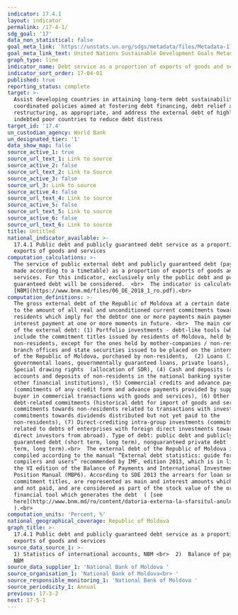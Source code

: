 ```yaml
---
indicator: 17.4.1
layout: indicator
permalink: /17-4-1/
sdg_goal: '17'
data_non_statistical: false
goal_meta_link: 'https://unstats.un.org/sdgs/metadata/files/Metadata-17-04-01.pdf'
goal_meta_link_text: United Nations Sustainable Development Goals Metadata (pdf 468kB)
graph_type: line
indicator_name: Debt service as a proportion of exports of goods and services
indicator_sort_order: 17-04-01
published: true
reporting_status: complete
target: >-
  Assist developing countries in attaining long-term debt sustainability through
  coordinated policies aimed at fostering debt financing, debt relief and debt
  restructuring, as appropriate, and address the external debt of highly
  indebted poor countries to reduce debt distress
target_id: '17.4'
un_custodian_agency: World Bank
un_designated_tier: '1'
data_show_map: false
source_active_1: true
source_url_text_1: Link to source
source_active_2: false
source_url_text_2: Link to Source
source_active_3: false
source_url_3: Link to source
source_active_4: false
source_url_text_4: Link to source
source_active_5: false
source_url_text_5: Link to source
source_active_6: false
source_url_text_6: Link to source
title: Untitled
national_indicator_available: >-
  17.4.1 Public debt and publicly guaranteed debt service as a proportion of
  exports of goods and services
computation_calculations: >-
  The service of public external debt and publicly guaranteed debt (payments
  made according to a timetable) as a proportion of exports of goods and
  services. For this indicator, exclusively only the public debt and publicly
  guaranteed debt will be considered.  <br>  The indicator is calculated by
  [NBM](https://www.bnm.md/files/06_DE_2018_1_ro.pdf).<br>
computation_definitions: >-
  The gross external debt of the Republic of Moldova at a certain date is equal
  to the amount of all real and unconditioned current commitments towards
  residents which imply for the debtor one or more payments main payments and/or
  interest payment at one or more moments in future. <br>  The main components
  of the external debt: (1) Portfolio investments - debt-like tools (which
  include the commitment titles issued by residents of Moldova, held by
  non-residents, except for the ones held by mother-companies / non-resident
  branch offices and state securities issued to be placed on the internal market
  of the Republic of Moldova, purchased by non-residents,  (2) Loans (IMF loans,
  governmental loans, governmentally guaranteed loans, private loans), (3)
  Special drawing rights  (allocation of SDR), (4) Cash and deposits (current
  accounts and deposits of non-residents in the national banking system and in
  other financial institutions), (5) Commercial credits and advance payments
  (commitments of any credit form and advance payments provided by supplier or
  buyer in commercial transactions with goods and services), (6) Other
  debt-related commitments (historical debt for import of goods and services,
  commitments towards non-residents related to transactions with investments,
  commitments towards dividends distributed but not yet paid to the
  non-residents), (7) Direct-crediting intra-group investments (commitments
  related to debts of enterprises with foreign direct investments towards their
  direct investors from abroad). Type of debt: public debt and publicly
  guaranteed debt (short term, long term), nonguaranteed private debt  (short
  term, long term).<br>  The external debt of the Republic of Moldova is
  compiled according to the manual “External debt statistics: guide for
  compilers and users” recommended by IMF, edition 2013, which is in line with
  the VI edition of the Balance of Payments and International Investment
  Position Manual (MBP6). According to SDE 2013 the arrears for loan service and
  commitment titles, are represented as main and interest amounts which are due
  and not paid, and are considered as part of the stock value of the original
  financial tool which generates the debt  ( [see
  here](http://www.bnm.md/ro/content/datoria-externa-la-sfarsitul-anului-2018-date-finale)
  ).<br>
computation_units: 'Percent, %'
national_geographical_coverage: Republic of Moldova
graph_title: >-
  17.4.1 Public debt and publicly guaranteed debt service as a proportion of
  exports of goods and services 
source_data_source_1: >-
  1) Statistics of international accounts, NBM <br>  2)  Balance of payments,
  NBM 
source_data_supplier_1: 'National Bank of Moldova '
source_organisation_1: 'National Bank of Moldova<br> '
source_responsible_monitoring_1: 'National Bank of Moldova '
source_periodicity_1: Annual
previous: 17-3-2
next: 17-5-1
---
```

